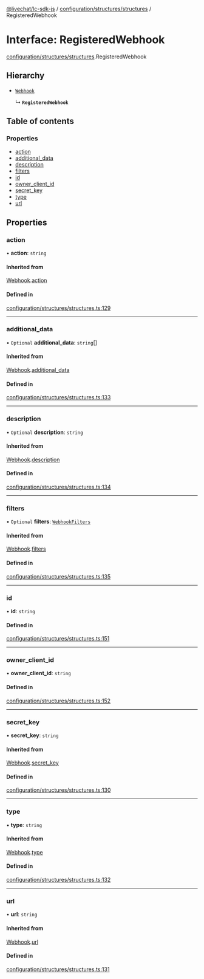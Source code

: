 [@livechat/lc-sdk-js](../README.md) / [configuration/structures/structures](../modules/configuration_structures_structures.md) / RegisteredWebhook

# Interface: RegisteredWebhook

[configuration/structures/structures](../modules/configuration_structures_structures.md).RegisteredWebhook

## Hierarchy

- [`Webhook`](configuration_structures_structures.Webhook.md)

  ↳ **`RegisteredWebhook`**

## Table of contents

### Properties

- [action](configuration_structures_structures.RegisteredWebhook.md#action)
- [additional\_data](configuration_structures_structures.RegisteredWebhook.md#additional_data)
- [description](configuration_structures_structures.RegisteredWebhook.md#description)
- [filters](configuration_structures_structures.RegisteredWebhook.md#filters)
- [id](configuration_structures_structures.RegisteredWebhook.md#id)
- [owner\_client\_id](configuration_structures_structures.RegisteredWebhook.md#owner_client_id)
- [secret\_key](configuration_structures_structures.RegisteredWebhook.md#secret_key)
- [type](configuration_structures_structures.RegisteredWebhook.md#type)
- [url](configuration_structures_structures.RegisteredWebhook.md#url)

## Properties

### action

• **action**: `string`

#### Inherited from

[Webhook](configuration_structures_structures.Webhook.md).[action](configuration_structures_structures.Webhook.md#action)

#### Defined in

[configuration/structures/structures.ts:129](https://github.com/livechat/lc-sdk-js/blob/25e113d/src/configuration/structures/structures.ts#L129)

___

### additional\_data

• `Optional` **additional\_data**: `string`[]

#### Inherited from

[Webhook](configuration_structures_structures.Webhook.md).[additional_data](configuration_structures_structures.Webhook.md#additional_data)

#### Defined in

[configuration/structures/structures.ts:133](https://github.com/livechat/lc-sdk-js/blob/25e113d/src/configuration/structures/structures.ts#L133)

___

### description

• `Optional` **description**: `string`

#### Inherited from

[Webhook](configuration_structures_structures.Webhook.md).[description](configuration_structures_structures.Webhook.md#description)

#### Defined in

[configuration/structures/structures.ts:134](https://github.com/livechat/lc-sdk-js/blob/25e113d/src/configuration/structures/structures.ts#L134)

___

### filters

• `Optional` **filters**: [`WebhookFilters`](configuration_structures_structures.WebhookFilters.md)

#### Inherited from

[Webhook](configuration_structures_structures.Webhook.md).[filters](configuration_structures_structures.Webhook.md#filters)

#### Defined in

[configuration/structures/structures.ts:135](https://github.com/livechat/lc-sdk-js/blob/25e113d/src/configuration/structures/structures.ts#L135)

___

### id

• **id**: `string`

#### Defined in

[configuration/structures/structures.ts:151](https://github.com/livechat/lc-sdk-js/blob/25e113d/src/configuration/structures/structures.ts#L151)

___

### owner\_client\_id

• **owner\_client\_id**: `string`

#### Defined in

[configuration/structures/structures.ts:152](https://github.com/livechat/lc-sdk-js/blob/25e113d/src/configuration/structures/structures.ts#L152)

___

### secret\_key

• **secret\_key**: `string`

#### Inherited from

[Webhook](configuration_structures_structures.Webhook.md).[secret_key](configuration_structures_structures.Webhook.md#secret_key)

#### Defined in

[configuration/structures/structures.ts:130](https://github.com/livechat/lc-sdk-js/blob/25e113d/src/configuration/structures/structures.ts#L130)

___

### type

• **type**: `string`

#### Inherited from

[Webhook](configuration_structures_structures.Webhook.md).[type](configuration_structures_structures.Webhook.md#type)

#### Defined in

[configuration/structures/structures.ts:132](https://github.com/livechat/lc-sdk-js/blob/25e113d/src/configuration/structures/structures.ts#L132)

___

### url

• **url**: `string`

#### Inherited from

[Webhook](configuration_structures_structures.Webhook.md).[url](configuration_structures_structures.Webhook.md#url)

#### Defined in

[configuration/structures/structures.ts:131](https://github.com/livechat/lc-sdk-js/blob/25e113d/src/configuration/structures/structures.ts#L131)
